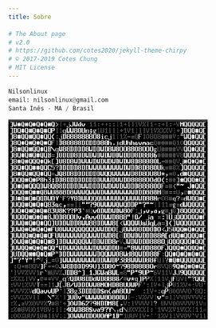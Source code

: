 ```yaml
---
title: Sobre

# The About page
# v2.0
# https://github.com/cotes2020/jekyll-theme-chirpy
# © 2017-2019 Cotes Chung
# MIT License
---
```


```python
Nilsonlinux
email: nilsonlinux@gmail.com
Santa Inês - MA / Brasil
```
![PIX](https://raw.githubusercontent.com/sistemanpdvs/sistemanpdvs.github.io/master/assets/img/sample/avatar.png)
